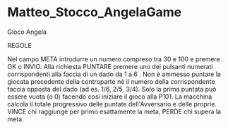 # Matteo_Stocco_AngelaGame
Gioco Angela

REGOLE 

Nel campo META introdurre un numero compreso tra 30 e 100 e premere OK o INVIO.
Alla richiesta PUNTARE premere uno dei pulsanti numerati corrispondenti alla faccia di un dado da 1 a 6 .
Non è ammesso puntare la giocata precedente della controparte nè il numero della corrispondente faccia opposta del dado (ad es. 1/6, 2/5, 3/4).
Solo la prima puntata può essere vuota (o 0) facendo così iniziare il gioco alla P101.
La macchina calcola il totale progressivo delle puntate dell'Avversario e delle proprie.
VINCE chi raggiunge per primo esattamente la meta, PERDE chi supera la meta. 
